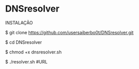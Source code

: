 # DNSresolver
INSTALAÇÃO 

$ git clone https://github.com/usersaiberbo0t/DNSresolver.git

$ cd DNSresolver

$ chmod +x dnsresolver.sh

$ ./resolver.sh #URL
